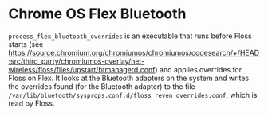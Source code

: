 # Chrome OS Flex Bluetooth

`process_flex_bluetooth_overrides` is an executable that runs before Floss
starts (see https://source.chromium.org/chromiumos/chromiumos/codesearch/+/HEAD:src/third_party/chromiumos-overlay/net-wireless/floss/files/upstart/btmanagerd.conf) and applies overrides for Floss on Flex. It looks at
the Bluetooth adapters on the system and writes the overrides found (for the
Bluetooth adapter) to the file `/var/lib/bluetooth/sysprops.conf.d/floss_reven_overrides.conf`,
 which is read by Floss.
